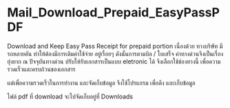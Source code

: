 # Mail_Download_Prepaid_EasyPassPDF
Download and Keep Easy Pass Receipt for prepaid portion
เนื่องด้วย ทางบริษัท มีรถหลายคัน ทำให้ต้องมีการเติมค่าใช้จ่าย อยู่เรื่อยๆ 
ดังนั้นการตามบิล / ใบเสร็จ ค่าทางด่วนจึงเป็นเรื่องยุ่งยาก 
ณ ปัจจุบันทางด่วน ปรับให้รับเอกสารเป็นแบบ eletronic ได้ จึงเลือกใช้ช่องทางนี้ 
เพื่อความรวดเร็วและครบถ้วนของเอกสาร 

แต่เพื่อความรวดเร็วในการทำงาน และจัดเก็บข้อมูล จึงใช้โปรแกรม เพื่อดึง และเก็บข้อมูล

ไฟล์ pdf ที่ download จะไปจัดเก็บอยู่ที่ Downloads 
